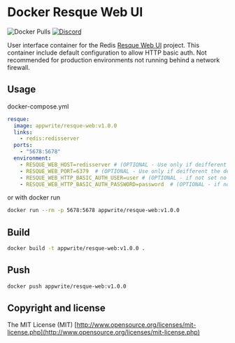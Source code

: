 # Docker Resque Web UI

![Docker Pulls](https://img.shields.io/docker/pulls/appwrite/resque-web.svg)
[![Discord](https://img.shields.io/discord/564160730845151244)](https://discord.gg/GSeTUeA)


User interface container for the Redis [Resque Web UI](https://github.com/resque/resque-web) project. This container include default configuration to allow HTTP basic auth. Not recommended for production environments not running behind a network firewall.

## Usage

docker-compose.yml
```yml
resque:
  image: appwrite/resque-web:v1.0.0
  links:
    - redis:redisserver
  ports:
    - "5678:5678"
  environment:
    - RESQUE_WEB_HOST=redisserver # (OPTIONAL - Use only if deifferent the default 127.0.0.1)
    - RESQUE_WEB_PORT=6379  # (OPTIONAL - Use only if deifferent the default 6379)
    - RESQUE_WEB_HTTP_BASIC_AUTH_USER=user # (OPTIONAL - if not set no password used)
    - RESQUE_WEB_HTTP_BASIC_AUTH_PASSWORD=password  # (OPTIONAL - if not set no password used)
```

or with docker run
```bash
docker run --rm -p 5678:5678 appwrite/resque-web:v1.0.0  
```

## Build
```bash
docker build -t appwrite/resque-web:v1.0.0 .
```

## Push
```bash
docker push appwrite/resque-web:v1.0.0
```

## Copyright and license

The MIT License (MIT) [http://www.opensource.org/licenses/mit-license.php](http://www.opensource.org/licenses/mit-license.php)
